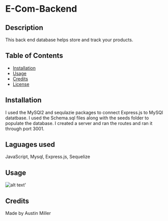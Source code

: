 # E-Com-Backend

## Description 

This back end database helps store and track your products. 


## Table of Contents 

* [Installation](#installation)
* [Usage](#usage)
* [Credits](#credits)
* [License](#license)


## Installation

I used the MySQl2 and sequlazie packages to connect Express.js to MySQl datatbase. I used the Schema.sql files along with the seeds folder to populate the database. I created a server and ran the routes and ran it through port 3001. 

## Laguages used 

JavaScript, Mysql, Express.js, Sequelize

## Usage 

![alt text](Develop/assets/1st_ECOM.gif)'


## Credits

Made by Austin Miller
